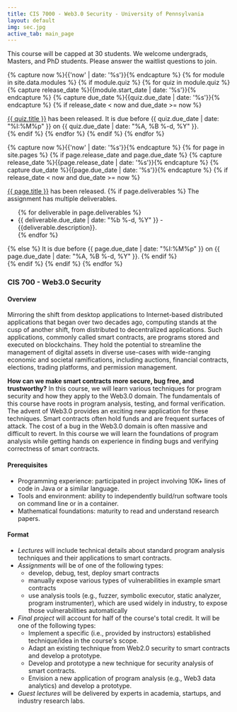 ```yaml
---
title: CIS 7000 - Web3.0 Security - University of Pennsylvania
layout: default
img: sec.jpg
active_tab: main_page 
---
```


<div class="alert alert-info" markdown="1">
This course will be capped at 30 students. We welcome undergrads, Masters, and PhD students. Please answer the waitlist questions to join.
</div>


<!--
<div class="alert alert-info" markdown="1">
The course is done!  Please fill out this [end of semester survey](https://docs.google.com/forms/d/e/1FAIpQLSfYzkk9MD5WOda8WgUgXeDEDy06gUunApho2Me4nYoLXzgufQ/viewform?usp=sf_link) to give us feedback on how to improve the class next year.  If you loved the class, and would like to apply to be a TA, please fill out [this application](https://docs.google.com/forms/d/e/1FAIpQLSeGM7uegYNxf0pY6T2lOhMpUosnVnH3c1woZ10IcFJ18IKN-A/viewform?usp=sf_link).  If you'd like to volunteer for activities  with my research group you can [fill out this form](https://docs.google.com/forms/d/e/1FAIpQLScWgXblpIkADdO_K3PQIgm4LAGz0o-XEByPIVJg6_ObxZVAPQ/viewform).
</div>


<!-- Display an alert about upcoming quizzes -->
{% capture now %}{{'now' | date: '%s'}}{% endcapture %}
{% for module in site.data.modules %}
{% if module.quiz %}
{% for quiz in module.quiz %}
{% capture release_date %}{{module.start_date | date: '%s'}}{% endcapture %}
{% capture due_date %}{{quiz.due_date | date: '%s'}}{% endcapture %}
{% if release_date < now and due_date >= now %}
<div class="alert alert-info">
<a href="{{quiz.url}}">{{ quiz.title }}</a> has been released. It is due before {{ quiz.due_date | date: "%I:%M%p" }} on {{ quiz.due_date | date: "%A, %B %-d, %Y" }}.
</div>
{% endif %}
{% endfor %}
{% endif %}
{% endfor %}
<!-- End alert for upcoming quizzes -->

<!-- Display an alert about upcoming homework assignments -->
{% capture now %}{{'now' | date: '%s'}}{% endcapture %}
{% for page in site.pages %}
{% if page.release_date and page.due_date %}
{% capture release_date %}{{page.release_date | date: '%s'}}{% endcapture %}
{% capture due_date %}{{page.due_date | date: '%s'}}{% endcapture %}
{% if release_date < now and due_date >= now %}
<div class="alert alert-info">
<a href="{{page.url}}">{{ page.title }}</a> has been released.  
{% if page.deliverables %}
The assignment has multiple deliverables.
<ul>
{% for deliverable in page.deliverables %}
<li>{{ deliverable.due_date | date: "%b %-d, %Y" }} - {{deliverable.description}}.</li>
{% endfor %}
</ul>
{% else %}
It is due before {{ page.due_date | date: "%I:%M%p" }} on {{ page.due_date | date: "%A, %B %-d, %Y" }}.
{% endif %}
</div>
{% endif %}
{% endif %}
{% endfor %}
<!-- End alert for upcoming homework assignments -->
 

 



<!--


<div class="alert alert-info" markdown="1">
R2D2 ***Extra Credit*** Assignments (late submission not allowed):
* [Robot Exercise 1: Using Python to Control R2D2](r2d2_assignments/hw1/homework1.html)
* [Robot Exercise 2: Robot Navigation](r2d2_assignments/hw2/homework2.html)
* [Robot Exercise 3: Flag Capture Game using a Minimax Algorithm](r2d2_assignments/hw3/homework3.html)
* [Robot Exercise 4: Commanding Robots with Natural Language](r2d2_assignments/hw4/homework4.html)

Extra Credit Bounty Items:
* ~~Get the Python API that we developed working on Windows~~ (solved by Hanbang with Raspberry Pi)
* Find a way to communicate the robot's gyroscopic sensor info back to Python
* Develop a Python collision detection protocol 
</div>

-->


### CIS 700 - Web3.0 Security

#### Overview

Mirroring the shift from desktop applications to Internet-based distributed applications that began over two
decades ago, computing stands at the cusp of another shift, from distributed to decentralized applications.
Such applications, commonly called smart contracts, are programs stored and executed on blockchains.
They hold the potential to streamline the management of digital assets in diverse use-cases with wide-ranging
economic and societal ramifications, including auctions, financial contracts, elections, trading
platforms, and permission management.


**How can we make smart contracts more secure, bug free, and trustworthy?** 
In this course, we will learn various techniques for program security and how they apply to the Web3.0 domain.
The fundamentals of this course have roots in program analysis, testing, and formal verification. 
The advent of Web3.0 provides an exciting new application for these techniques. 
Smart contracts often hold funds and are frequent surfaces of attack. 
The cost of a bug in the Web3.0 domain is often massive and difficult to revert. 
In this course we will learn the foundations of program analysis while getting hands on experience in finding bugs and verifying correctness of smart contracts. 

#### Prerequisites

- Programming experience: participated in project involving 10K+ lines of code in Java or a similar language.
- Tools and environment: ability to independently build/run software tools on command line or in a container.
- Mathematical foundations: maturity to read and understand research papers.

#### Format
- *Lectures* will include technical details about standard program analysis techniques and their applications to smart contracts.  
- *Assignments* will be of one of the following types:
	- develop, debug, test, deploy smart contracts
	- manually expose various types of vulnerabilities in example smart contracts 
	- use analysis tools (e.g., fuzzer, symbolic executor, static analyzer, program instrumenter), which are used widely in industry, to expose those vulnerabilities automatically
- *Final project* will account for half of the course's total credit. It will be one of the following types:
	- Implement a specific (i.e., provided by instructors) established technique/idea in the course's scope.
	- Adapt an existing technique from Web2.0 security to smart contracts and develop a prototype.
	- Develop and prototype a new technique for security analysis of smart contracts.
	- Envision a new application of program analysis (e.g., Web3 data analytics) and develop a prototype.
- *Guest lectures* will be delivered by experts in academia, startups, and industry research labs. 

